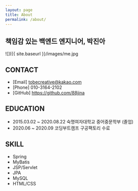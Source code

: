 ```yaml
---
layout: page
title: About
permalink: /about/
---
```



## 책임감 있는 백엔드 엔지니어, 박진아  
![]({{ site.baseurl }}/images/me.jpg


CONTACT 
---
- [Email] tobecreative@kakao.com
- [Phone] 010-3164-2102
- [GitHub] <https://github.com/88jina>

EDUCATION
---
- 2015.03.02 ~ 2020.08.22 숙명여자대학교 중어중문학부 (졸업)
- 2020.06 ~ 2020.09 코딩부트캠프 구공팩토리 수료

SKILL
---
- Spring 
- MyBatis
- JSP/Servlet
- JPA
- MySQL
- HTML/CSS
